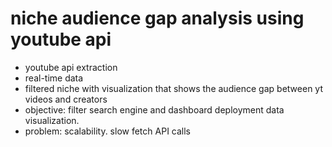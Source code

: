 # niche audience gap analysis using youtube api

- youtube api extraction
- real-time data
- filtered niche with visualization that shows the audience gap between yt videos and creators
- objective: filter search engine and dashboard deployment data visualization.
- problem: scalability. slow fetch API calls